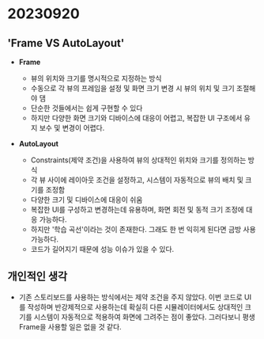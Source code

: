 # 20230920
## **'Frame VS AutoLayout'**
- **Frame**
    - 뷰의 위치와 크기를 명시적으로 지정하는 방식
    - 수동으로 각 뷰의 프레임을 설정 및 화면 크기 변경 시 뷰의 위치 및 크기 조절해야 댐
    - 단순한 것들에서는 쉽게 구현할 수 있다
    - 하지만 다양한 화면 크기와 디바이스에 대응이 어렵고, 복잡한 UI 구조에서 유지 보수 및 변경이 어렵다.

- **AutoLayout**
    - Constraints(제약 조건)을 사용하여 뷰의 상대적인 위치와 크기를 정의하는 방식
    - 각 뷰 사이에 레이아웃 조건을 설정하고, 시스템이 자동적으로 뷰의 배치 및 크기를 조정함
    - 다양한 크기 및 디바이스에 대응이 쉬움
    - 복잡한 UI를 구성하고 변경하는데 유용하며, 화면 회전 및 동적 크기 조정에 대응 가능하다.
    - 하지만 '학습 곡선'이라는 것이 존재한다. 그래도 한 번 익히게 된다면 금방 사용 가능하다.
    - 코드가 길어지기 때문에 성능 이슈가 있을 수 있다.

## 개인적인 생각
- 기존 스토리보드를 사용하는 방식에서는 제약 조건을 주지 않았다. 이번 코드로 UI를 작성하며 반강제적으로 사용하는데 확실히 다른 시뮬레이터에서도 상대적인 크기를 시스템이 자동적으로 적용하여 화면에 그려주는 점이 좋았다. 그러다보니 평생 Frame을 사용할 일은 없을 것 같다.